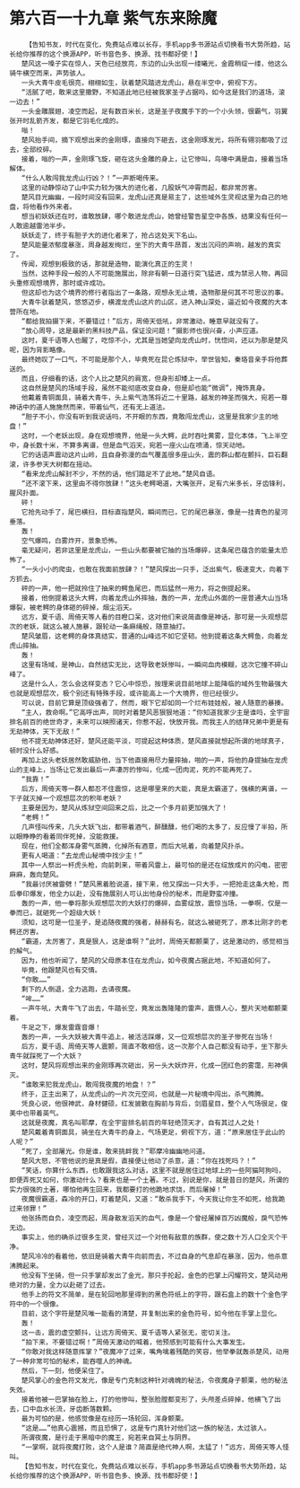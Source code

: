 # 第六百一十九章 紫气东来除魔
        【告知书友，时代在变化，免费站点难以长存，手机app多书源站点切换看书大势所趋，站长给你推荐的这个换源APP，听书音色多、换源、找书都好使！】
       楚风这一嗓子实在惊人，天色已经放亮，东边的山头出现一缕曦光，金霞稍绽一缕，他这么骑牛横空而来，声势骇人。
       一头大青牛皮毛很亮，栩栩如生，驮着楚风踏进龙虎山，悬在半空中，俯视下方。
       “活腻了吧，敢来这里撒野，不知道此地已经被我家圣子占据吗，如今这是我们的道场，滚一边去！”
       一头金雕展翅，凌空而起，足有数百米长，这是圣子夜魔手下的一个小头领，很霸气，羽翼张开时乱箭齐发，都是它羽毛化成的。
       嗡！
       楚风抬手间，摘下观想出来的金刚琢，直接向下砸去，这金刚琢发光，将所有翎羽都吸了过去，全部绞碎。
       接着，嗡的一声，金刚琢飞旋，砸在这头金雕的身上，让它惨叫，鸟喙中满是血，接着当场解体。
       “什么人敢闯我龙虎山行凶？！”一声断喝传来。
       这里的动静惊动了山中实力较为强大的进化者，几股妖气冲霄而起，都非常厉害。
       楚风目光幽幽，一段时间没有回来，龙虎山还真是易主了，这些域外生灵视这里为自己的地盘，将他看作外来者。
       想当初妖妖还在时，谁敢放肆，哪个敢进龙虎山，她曾经警告星空中各族，结果没有任何一人敢逾越雷池半步。
       妖妖走了，终于有胆子大的进化者来了，抢占这处天下名山。
       楚风能量浓郁度暴涨，周身越发绚烂，坐下的大青牛昂首，发出沉闷的声响，越发的真实了。
       传闻，观想到极致的话，那就是造物，能演化真正的生灵！
       当然，这种手段一般的人不可能施展出，除非有朝一日道行突飞猛进，成为禁忌人物，再回头重修观想境界，那时或许成功。
       但这却也为这个境界的修行者指出了一条路，观想永无止境，造物那是何其不可思议的事。
       大青牛驮着楚风，悠悠迈步，横渡龙虎山这片的山区，进入神山深处，逼近如今夜魔的大本营所在地。
       “都给我拍摄下来，不要错过！”后方，周倚天低吼，非常激动，睡意早就没有了。
       “放心周导，这是最新的黑科技产品，保证没问题！”摄影师也很兴奋，小声应道。
       这时，夏千语等人也醒了，吃惊不小，尤其是当她望向龙虎山时，恍惚间，还以为那是楚风呢，因为背影略像。
       最终她叹了一口气，不可能是那个人，毕竟死在昆仑炼狱中，举世皆知，秦珞音亲手将他葬送的。
       而且，仔细看的话，这个人比之楚风的肩宽，但身形却矮上一点。
       这自然是楚风的场域手段，虽然不能彻底改变自身，但是却也能“微调”，掩饰真身。
       他戴着青铜面具，骑着大青牛，头上紫气浩荡将近二十里路，越发的神圣而强大，宛若一尊神话中的道人施施然而来，带着仙气，还有无上道法。
       “胆子不小，你没有听到我说话吗，不开眼的东西，竟敢闯龙虎山，这里是我家少主的地盘！”
       这时，一个老妖出现，身在观想境界，他是一头大鳄，此时吞吐黄雾，显化本体，飞上半空中，身长数十米，不算多离谱，但是血气滔天，宛若一座火山在喷涌，惊天动地。
       它的话语声震动这片山岭，且自身弥漫的血气覆盖很多座山头，震的群山都在颤抖，巨石翻滚，许多参天大树都在摇动。
       “看来龙虎山解封不少，不然的话，他们踏足不了此地。”楚风自语。
       “还不滚下来，这里由不得你放肆！”这头老鳄喝道，大嘴张开，足有六米多长，牙齿锋利，腥风扑面。
       砰！
       它抢先动手了，尾巴横扫，目标直指楚风，瞬间而已，它的尾巴暴涨，像是一挂青色的星河垂落。
       轰！
       空气爆鸣，白雾炸开，景象恐怖。
       毫无疑问，若非这里是龙虎山，一些山头都要被它抽的当场爆碎，这条尾巴蕴含的能量太恐怖了。
       “一头小小的爬虫，也敢在我面前放肆？！”楚风探出一只手，泛出紫气，极速变大，向着下方抓去。
       砰的一声，他一把就拎住了抽来的鳄鱼尾巴，而后猛然一用力，将之倒提起来。
       接着，他倒提着这头大鳄，向着龙虎山外摔抽，轰的一声，龙虎山外面的一座普通大山当场爆裂，被老鳄的身体砸的碎掉，烟尘滔天。
       远方，夏千语、周倚天等人看的目瞪口呆，这对他们来说简直像是神话，那可是一头观想层次的老妖，就这么被人施暴，跟轮动一条麻绳般，随意抽打。
       楚风皱眉，这老鳄的身体真结实，普通的山峰远不如它坚韧。他到提着这条大鳄鱼，向着龙虎山摔抽。
       轰！
       这里有场域，是神山，自然结实无比，这导致老妖惨叫，一瞬间血肉模糊，这次它撞不碎山峰了。
       这是什么人，怎么会这样变态？它心中惊恐，按理来说目前地球上能降临的域外生物最强大也就是观想层次，极个别还有特殊手段，或许能高上一个大境界，但已经很少。
       可以说，目前它算是顶级强者了，然而，眼下它却如同一个烂布娃娃般，被人随意的暴揍。
       “主人，救命啊。”它高呼出声，同时对着楚风恶狠狠地道：“你知道我家少主是谁吗，全宇宙排名前百的绝世奇才，未来可以映照诸天，你惹不起，快放开我。而我主人的结拜兄弟中更是有无劫神体，天下无敌！”
       他不提无劫神体还好，楚风还能平淡，可提起这种体质，楚风直接就想起所谓的地球真子，顿时没什么好感。
       再加上这头老妖居然敢威胁他，当下他直接用尽力量摔抽，啪的一声，将他的身提抽在龙虎山的主峰上，当场让它发出最后一声凄厉的惨叫，化成一团肉泥，死的不能再死了。
       “我靠！”
       后方，周倚天等一群人都忍不住震惊，这是哪里来的大能，真是太霸道了，强横的离谱，一下子就灭掉一个观想层次的积年老妖？
       主要是因为，楚风从炼狱空间回来之后，比之一个多月前更加强大了！
       “老鳄！”
       几声怪叫传来，几头大妖飞出，都带着酒气，醉醺醺，他们喝的太多了，反应慢了半拍，所以眼睁睁的看着同伴死掉，没能救援。
       现在，他们全都浑身雾气蒸腾，化掉所有酒意，而后大吼着，向着楚风扑杀。
       更有人喝道：“去龙虎山秘境中找少主！”
       其中一人祭出一杆虎头枪，向前刺来，带着风雷上，最可怕的是还在绽放成片的闪电，密密麻麻，轰向楚风。
       “我最讨厌被雷劈！”楚风黑着脸说道，接下来，他又探出一只大手，一把抢走这条大枪，而后拳印爆发，他全力以赴，没有施展别人可认出他身份的秘术，而是野蛮冲撞。
       轰的一声，他一拳将那头观想层次的大妖打的爆碎，血雾绽放，震惊当场，一拳啊，仅是一拳而已，就砸死一个超级大妖！
       须知，这可是一位圣子，是追随夜魔的强者，赫赫有名，就这么被砸死了，原本比刚才的老鳄还厉害。
       “霸道，太厉害了，真是狠人，这是谁啊？”此时，周倚天都颤栗了，这是激动的，感觉相当的解气。
       因为，他也听闻了，楚风的父母原本住在龙虎山，如今夜魔占据此地，不知道如何了。
       毕竟，他跟楚风也有交情。
       “你敢……”
       剩下的人倒退，全力逃跑，去请夜魔。
       “哞……”
       一声牛吼，大青牛飞了出去，牛踏长空，竟发出轰隆隆的雷声，震慑人心，整片天地都颤栗着。
       牛足之下，爆发雷霆音爆！
       轰的一声，一头大妖被大青牛追上，被活活踩爆，又一位观想层次的圣子惨死在当场！
       后方，夏千语、周倚天等人震颤，简直不敢相信，这一次那个人自己都没有动手，坐下那头青牛就踩死了一个大妖？
       这时，楚风将观想出来的金刚琢再次砸出，另一头大妖炸开，化成一团红色的雾霭，形神俱灭。
       “谁敢来犯我龙虎山，敢闯我夜魔的地盘！？”
       终于，正主出来了，从龙虎山的一片次元空间，也就是一片秘境中闯出，杀气腾腾。
       凭良心说，他很神武，身材健硕，红发披散在胸前与背后，剑眉星目，整个人气场很足，俊美中也带着英气。
       这就是夜魔，真名叫耶摩，在全宇宙排名前百的年轻绝顶天才，自有其过人之处！
       楚风戴着青铜面具，骑坐在大青牛的身上，气场更足，俯视下方，道：“原来居住于此山的人呢？”
       “死了，全部屠光。你是谁，敢来挑衅我？”耶摩冷幽幽地问道。
       楚风大怒，不管他说的是真是假，直接便让他动了杀意，道：“你在找死吗？！”
       “笑话，你算什么东西，也敢跟我这么对话，这里不就是居住过地球上的一些阿猫阿狗吗，即便弄死又如何，你激动什么？看来也是一个土著。不过，别说是你，就是昔日的楚风，所谓的实力很强的土著，哪怕他再生回来，我都要打的他跪地求饶，而后屠掉！”
       夜魔很霸道，森冷的开口，盯着楚风，又道：“敢杀我手下，今天我让你生不如死，给我跪过来领罪！”
       他张扬而自负，凌空而起，周身散发滔天的血气，像是一个曾经屠掉百万凶魔般，戾气恐怖无边。
       事实上，他的确杀过很多生灵，曾经灭过一个对他有敌意的族群，使之数十万人口全灭个干净。
       楚风冷冷的看着他，依旧是骑着大青牛向前而去，不过自身的气息却在暴涨，因为，他杀意沸腾起来。
       他没有下坐骑，但一只手掌却发出了金光，那只手抡起，金色的巴掌上闪耀符文，楚风动用绝对的力量，全力以赴砸了过去。
       他手上的符文不简单，是在轮回地那里得到的黑色符纸上的字符，跟石盒上的数十个金色字符中的一个很像。
       目前，这个字符是楚风唯一能看的清楚，并复制出来的金色符号，如今他在手掌上显化。
       轰！
       这一击，震的虚空颤抖，让远方周倚天、夏千语等人紧张无，密切关注。
       “拍下来，不要错过啊！”周倚天激动的喊着，他预感到可能有什么大事发生。
       “你敢对我这样随意挥掌？”夜魔冲了过来，嘴角噙着残酷的笑容，他举拳就轰杀楚风，动用了一种非常可怕的秘术，能吞噬人的神魂。
       然后，下一刻，他便呆住了。
       楚风掌心的金色符文发光，像是专门克制这种针对魂魄的秘法，令夜魔身子颤栗，他的秘法失效。
       接着他被一巴掌抽在脸上，打的他惨叫，整张脸膛都变形了，头颅差点碎掉，他横飞了出去，口中血水长流，牙齿断落数颗。
       最为可怕的是，他感觉像是在经历一场轮回，浑身颤栗。
       “这是……”他真心震撼，而且恐惧了，这是专门真针对他们这一族的秘法，太过骇人。
       所谓夜魔，是行走于黑暗中的魔王，宛若来自冥土与阴界。
       “一掌啊，就将夜魔打败，这个人是谁？简直是绝代神人啊，太猛了！”远方，周倚天等人怪叫。
       【告知书友，时代在变化，免费站点难以长存，手机app多书源站点切换看书大势所趋，站长给你推荐的这个换源APP，听书音色多、换源、找书都好使！】